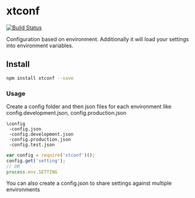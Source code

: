 # xtconf

[![Build Status](https://travis-ci.org/Kevnz/xtconf.png?branch=master)](https://travis-ci.org/Kevnz/xtconf)



Configuration based on environment. Additionally it will load your settings into environment variables.

## Install

```bash
npm install xtconf --save
```

### Usage

Create a config folder and then json files for each environment like config.development.json, config.production.json

```
\config
 -config.json
 -config.development.json
 -config.production.json
 -config.test.json
```

```js
var config = require('xtconf')();
config.get('setting');
// OR
process.env.SETTING
```

You can also create a config.json to share settings against multiple environments
